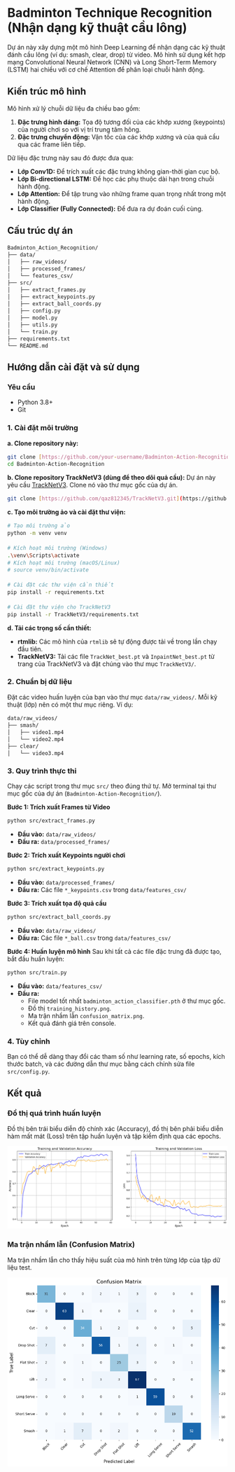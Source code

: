 # Badminton Technique Recognition (Nhận dạng kỹ thuật cầu lông)

Dự án này xây dựng một mô hình Deep Learning để nhận dạng các kỹ thuật đánh cầu lông (ví dụ: smash, clear, drop) từ video. Mô hình sử dụng kết hợp mạng Convolutional Neural Network (CNN) và Long Short-Term Memory (LSTM) hai chiều với cơ chế Attention để phân loại chuỗi hành động.

## Kiến trúc mô hình

Mô hình xử lý chuỗi dữ liệu đa chiều bao gồm:

1.  **Đặc trưng hình dáng:** Tọa độ tương đối của các khớp xương (keypoints) của người chơi so với vị trí trung tâm hông.
2.  **Đặc trưng chuyển động:** Vận tốc của các khớp xương và của quả cầu qua các frame liên tiếp.

Dữ liệu đặc trưng này sau đó được đưa qua:
* **Lớp Conv1D:** Để trích xuất các đặc trưng không gian-thời gian cục bộ.
* **Lớp Bi-directional LSTM:** Để học các phụ thuộc dài hạn trong chuỗi hành động.
* **Lớp Attention:** Để tập trung vào những frame quan trọng nhất trong một hành động.
* **Lớp Classifier (Fully Connected):** Để đưa ra dự đoán cuối cùng.

## Cấu trúc dự án

```
Badminton_Action_Recognition/
├── data/
│   ├── raw_videos/
│   ├── processed_frames/
│   └── features_csv/
├── src/
│   ├── extract_frames.py
│   ├── extract_keypoints.py
│   ├── extract_ball_coords.py
│   ├── config.py
│   ├── model.py
│   ├── utils.py
│   └── train.py
├── requirements.txt
└── README.md
```

## Hướng dẫn cài đặt và sử dụng

### Yêu cầu
* Python 3.8+
* Git

### 1. Cài đặt môi trường

**a. Clone repository này:**
```bash
git clone [https://github.com/your-username/Badminton-Action-Recognition.git](https://github.com/your-username/Badminton-Action-Recognition.git)
cd Badminton-Action-Recognition
```

**b. Clone repository TrackNetV3 (dùng để theo dõi quả cầu):**
Dự án này yêu cầu [TrackNetV3](https://github.com/qaz812345/TrackNetV3). Clone nó vào thư mục gốc của dự án.
```bash
git clone [https://github.com/qaz812345/TrackNetV3.git](https://github.com/qaz812345/TrackNetV3.git)
```

**c. Tạo môi trường ảo và cài đặt thư viện:**
```bash
# Tạo môi trường ảo
python -m venv venv

# Kích hoạt môi trường (Windows)
.\venv\Scripts\activate
# Kích hoạt môi trường (macOS/Linux)
# source venv/bin/activate

# Cài đặt các thư viện cần thiết
pip install -r requirements.txt

# Cài đặt thư viện cho TrackNetV3
pip install -r TrackNetV3/requirements.txt
```

**d. Tải các trọng số cần thiết:**
* **rtmlib:** Các mô hình của `rtmlib` sẽ tự động được tải về trong lần chạy đầu tiên.
* **TrackNetV3:** Tải các file `TrackNet_best.pt` và `InpaintNet_best.pt` từ trang của TrackNetV3 và đặt chúng vào thư mục `TrackNetV3/`.

### 2. Chuẩn bị dữ liệu
Đặt các video huấn luyện của bạn vào thư mục `data/raw_videos/`. Mỗi kỹ thuật (lớp) nên có một thư mục riêng.
Ví dụ:
```
data/raw_videos/
├── smash/
│   ├── video1.mp4
│   └── video2.mp4
├── clear/
│   └── video3.mp4
```

### 3. Quy trình thực thi
Chạy các script trong thư mục `src/` theo đúng thứ tự. Mở terminal tại thư mục gốc của dự án (`Badminton-Action-Recognition/`).

**Bước 1: Trích xuất Frames từ Video**
```bash
python src/extract_frames.py
```
* **Đầu vào:** `data/raw_videos/`
* **Đầu ra:** `data/processed_frames/`

**Bước 2: Trích xuất Keypoints người chơi**
```bash
python src/extract_keypoints.py
```
* **Đầu vào:** `data/processed_frames/`
* **Đầu ra:** Các file `*_keypoints.csv` trong `data/features_csv/`

**Bước 3: Trích xuất tọa độ quả cầu**
```bash
python src/extract_ball_coords.py
```
* **Đầu vào:** `data/raw_videos/`
* **Đầu ra:** Các file `*_ball.csv` trong `data/features_csv/`

**Bước 4: Huấn luyện mô hình**
Sau khi tất cả các file đặc trưng đã được tạo, bắt đầu huấn luyện:
```bash
python src/train.py
```
* **Đầu vào:** `data/features_csv/`
* **Đầu ra:**
    * File model tốt nhất `badminton_action_classifier.pth` ở thư mục gốc.
    * Đồ thị `training_history.png`.
    * Ma trận nhầm lẫn `confusion_matrix.png`.
    * Kết quả đánh giá trên console.

### 4. Tùy chỉnh
Bạn có thể dễ dàng thay đổi các tham số như learning rate, số epochs, kích thước batch, và các đường dẫn thư mục bằng cách chỉnh sửa file `src/config.py`.

## Kết quả

### Đồ thị quá trình huấn luyện

Đồ thị bên trái biểu diễn độ chính xác (Accuracy), đồ thị bên phải biểu diễn hàm mất mát (Loss) trên tập huấn luyện và tập kiểm định qua các epochs.

![Training History](./training_history.png)

### Ma trận nhầm lẫn (Confusion Matrix)

Ma trận nhầm lẫn cho thấy hiệu suất của mô hình trên từng lớp của tập dữ liệu test.

![Confusion Matrix](./confusion_matrix.png)